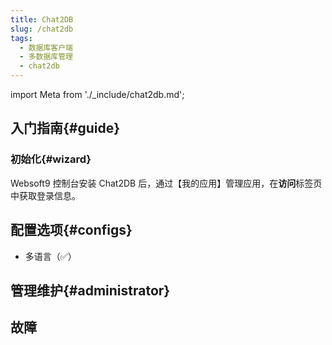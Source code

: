 ```yaml
---
title: Chat2DB
slug: /chat2db
tags:
  - 数据库客户端
  - 多数据库管理
  - chat2db
---
```


import Meta from './_include/chat2db.md';

<Meta name="meta" />

## 入门指南{#guide}

### 初始化{#wizard}

Websoft9 控制台安装 Chat2DB 后，通过【我的应用】管理应用，在**访问**标签页中获取登录信息。  


## 配置选项{#configs}

- 多语言（✅）

## 管理维护{#administrator}


## 故障
